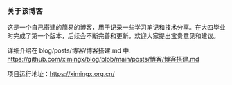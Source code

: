 ### 关于该博客 

这是一个自己搭建的简易的博客，用于记录一些学习笔记和技术分享。在大四毕业时完成了第一个版本，后续会不断完善和更新。欢迎大家提出宝贵意见和建议。

详细介绍在 blog/posts/博客/博客搭建.md 中: https://github.com/ximingx/blog/blob/main/posts/博客/博客搭建.md

项目运行地址：https://ximingx.org.cn/
